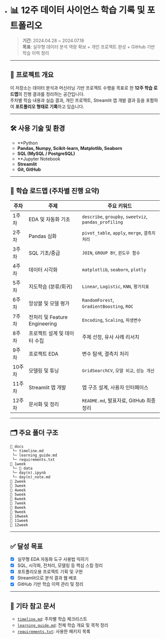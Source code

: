 - # 📊 12주 데이터 사이언스 학습 기록 및 포트폴리오

  > **기간**: 2024.04.28 ~ 2024.07.18  
  > **목표**: 실무형 데이터 분석 역량 확보 + 개인 프로젝트 완성 + GitHub 기반 학습 이력 정리

  ---

  ## 📌 프로젝트 개요

  이 저장소는 데이터 분석과 머신러닝 기반 프로젝트 수행을 목표로 한 **12주 학습 로드맵**의 진행 결과를 정리하는 공간입니다.  
  주차별 학습 내용과 실습 결과, 개인 프로젝트, Streamlit 앱 개발 결과 등을 포함하여 **포트폴리오 형태로 기록**하고 있습니다.

  ---

  ## 🛠️ 사용 기술 및 환경

  - **Python
  - **Pandas, Numpy, Scikit-learn, Matplotlib, Seaborn**
  - **SQL (MySQL / PostgreSQL)**
  - **Jupyter Notebook
  - **Streamlit**
  - **Git, GitHub**

  ---

  ## 📅 학습 로드맵 (주차별 진행 요약)

  | 주차   | 주제                          | 주요 키워드                                           |
  | ------ | ----------------------------- | ----------------------------------------------------- |
  | 1주차  | EDA 및 자동화 기초            | `describe`, `groupby`, `sweetviz`, `pandas_profiling` |
  | 2주차  | Pandas 심화                   | `pivot_table`, `apply`, `merge`, `결측치 처리`        |
  | 3주차  | SQL 기초/중급                 | `JOIN`, `GROUP BY`, `윈도우 함수`                     |
  | 4주차  | 데이터 시각화                 | `matplotlib`, `seaborn`, `plotly`                     |
  | 5주차  | 지도학습 (분류/회귀)          | `Linear`, `Logistic`, `KNN`, `평가지표`               |
  | 6주차  | 앙상블 및 모델 평가           | `RandomForest`, `GradientBoosting`, `ROC`             |
  | 7주차  | 전처리 및 Feature Engineering | `Encoding`, `Scaling`, `파생변수`                     |
  | 8주차  | 프로젝트 설계 및 데이터 수집  | 주제 선정, 유사 사례 리서치                           |
  | 9주차  | 프로젝트 EDA                  | 변수 탐색, 결측치 처리                                |
  | 10주차 | 모델링 및 튜닝                | `GridSearchCV`, `모델 비교`, `성능 개선`              |
  | 11주차 | Streamlit 앱 개발             | 앱 구조 설계, 사용자 인터페이스                       |
  | 12주차 | 문서화 및 정리                | `README.md`, 발표자료, GitHub 최종 정리               |

  ---

  ## 🗂️ 주요 폴더 구조

  ```plaintext
  📁 docs
   └─ timeline.md
   └─ learning_guide.md
   └─ requirements.txt
  📁 1week
   └─ 📁 data
   └─ day(n).ipynb
   └─ day(n)_note.md
  📁 2week
  📁 3week
  📁 4week
  📁 5week
  📁 6week
  📁 7week
  📁 8week
  📁 9week
  📁 10week
  📁 11week
  📁 12week
  ```

  ---

  ## ✅ 달성 목표

  - [x] 실무형 EDA 자동화 도구 사용법 익히기
  - [x] SQL, 시각화, 전처리, 모델링 등 핵심 스킬 정리
  - [x] 포트폴리오용 프로젝트 기획 및 구현
  - [x] Streamlit으로 분석 결과 웹 배포
  - [x] GitHub 기반 학습 이력 관리 및 정리

  ---

  ## 🧠 기타 참고 문서

  - [`timeline.md`](./timeline.md): 주차별 학습 체크리스트
  - [`learning_guide.md`](./learning_guide.md): 전체 학습 개요 및 목적 정리
  - [`requirements.txt`](./requirements.txt): 사용한 패키지 목록

  ## 


